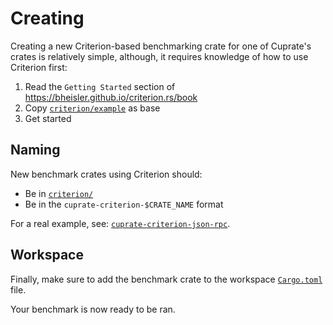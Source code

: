 # Creating
Creating a new Criterion-based benchmarking crate for one of Cuprate's crates is relatively simple,
although, it requires knowledge of how to use Criterion first:

1. Read the `Getting Started` section of <https://bheisler.github.io/criterion.rs/book>
2. Copy [`criterion/example`](https://github.com/Cuprate/benches/tree/main/criterion/example) as base
3. Get started

## Naming
New benchmark crates using Criterion should:
- Be in [`criterion/`](https://github.com/Cuprate/benches/tree/main/criterion/)
- Be in the `cuprate-criterion-$CRATE_NAME` format

For a real example, see:
[`cuprate-criterion-json-rpc`](https://github.com/Cuprate/benches/tree/main/criterion/cuprate-json-rpc).

## Workspace
Finally, make sure to add the benchmark crate to the workspace
[`Cargo.toml`](https://github.com/Cuprate/benches/blob/main/Cargo.toml) file.

Your benchmark is now ready to be ran.